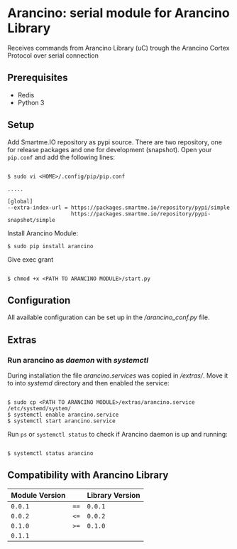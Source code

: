 # Arancino: serial module for Arancino Library

Receives commands from Arancino Library (uC) trough the Arancino Cortex Protocol over serial connection


## Prerequisites
* Redis
* Python 3


## Setup

Add Smartme.IO repository as pypi source. There are two repository, one for release packages and one for development (snapshot). Open your `pip.conf` and add the following lines:

```

$ sudo vi <HOME>/.config/pip/pip.conf

.....

[global]
--extra-index-url = https://packages.smartme.io/repository/pypi/simple
                    https://packages.smartme.io/repository/pypi-snapshot/simple

```

Install Arancino Module:

```shell
$ sudo pip install arancino

```

Give exec grant

```shell

$ chmod +x <PATH TO ARANCINO MODULE>/start.py

```

## Configuration

All available configuration can be set up in the _<PATH TO ARANCINO MODULE>/arancino_conf.py_ file.  


## Extras

### Run arancino as _daemon_ with _systemctl_

During installation the file _arancino.services_ was copied in _<PATH TO ARANCINO MODULE>/extras/_. Move it to into _systemd_ directory and then enabled the service:

```shell

$ sudo cp <PATH TO ARANCINO MODULE>/extras/arancino.service /etc/systemd/system/
$ systemctl enable arancino.service
$ systemctl start arancino.service

```

Run `ps` or `systemctl status` to check if Arancino daemon is up and running:

```shell

$ systemctl status arancino

```


## Compatibility with Arancino Library


|Module Version   	|       |Library Version   	|
|---	            |---	|---                |
| `0.0.1`   	    | `==`  | `0.0.1`           |
| `0.0.2`  	        | `<=`  | `0.0.2`           |
| `0.1.0`  	        | `>=`  | `0.1.0`           |
| `0.1.1`           |       |                   |